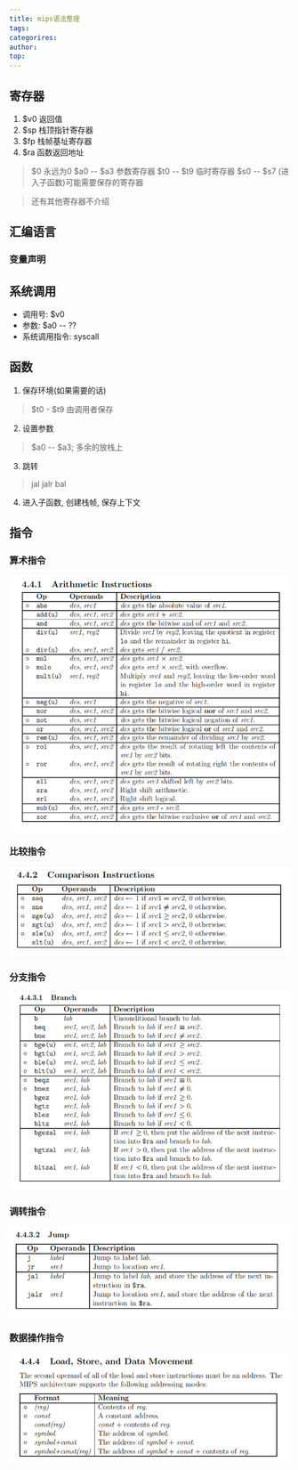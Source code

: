 ```yaml
---
title: mips语法整理
tags: 
categorires: 
author: 
top: 
---
```


## 寄存器
1. $v0 返回值
2. $sp 栈顶指针寄存器
3. $fp 栈帧基址寄存器
4. $ra 函数返回地址

> $0 永远为0
> $a0 -- $a3 参数寄存器
> $t0 -- $t9   临时寄存器
> $s0 -- $s7 (进入子函数)可能需要保存的寄存器

> 还有其他寄存器不介绍


## 汇编语言

### 变量声明


### 






## 系统调用
+ 调用号: $v0
+ 参数: $a0 -- ??
+ 系统调用指令: syscall


## 函数
1. 保存环境(如果需要的话)
> $t0 - $t9 由调用者保存

2. 设置参数
> $a0 -- $a3; 多余的放栈上

3. 跳转
> jal jalr
> bal

4. 进入子函数, 创建栈帧, 保存上下文



## 指令
### 算术指令
![ins1](https://www.github.com/Byzero512/blog_img/raw/master/1542283194746.png)

### 比较指令
![ins2](https://www.github.com/Byzero512/blog_img/raw/master/1542283230833.png)

### 分支指令
![ins3](https://www.github.com/Byzero512/blog_img/raw/master/1542283267925.png)

### 调转指令
![ins4](https://www.github.com/Byzero512/blog_img/raw/master/1542283294500.png)

### 数据操作指令
![ins5](https://www.github.com/Byzero512/blog_img/raw/master/1542283337136.png)
